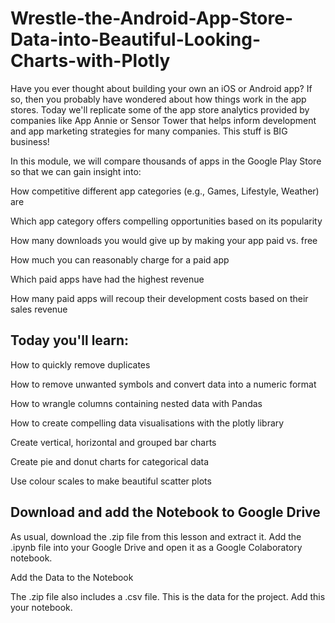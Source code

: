 # Wrestle-the-Android-App-Store-Data-into-Beautiful-Looking-Charts-with-Plotly

Have you ever thought about building your own an iOS or Android app? If so, then you probably have wondered about how things work in the app stores. Today we'll replicate some of the app store analytics provided by companies like App Annie or Sensor Tower that helps inform development and app marketing strategies for many companies. This stuff is BIG business!



In this module, we will compare thousands of apps in the Google Play Store so that we can gain insight into:

How competitive different app categories (e.g., Games, Lifestyle, Weather) are

Which app category offers compelling opportunities based on its popularity

How many downloads you would give up by making your app paid vs. free

How much you can reasonably charge for a paid app

Which paid apps have had the highest revenue

How many paid apps will recoup their development costs based on their sales revenue



## Today you'll learn:

How to quickly remove duplicates

How to remove unwanted symbols and convert data into a numeric format

How to wrangle columns containing nested data with Pandas

How to create compelling data visualisations with the plotly library

Create vertical, horizontal and grouped bar charts

Create pie and donut charts for categorical data

Use colour scales to make beautiful scatter plots



## Download and add the Notebook to Google Drive

As usual, download the .zip file from this lesson and extract it. Add the .ipynb file into your Google Drive and open it as a Google Colaboratory notebook.



Add the Data to the Notebook

The .zip file also includes a .csv file. This is the data for the project. Add this your notebook.
